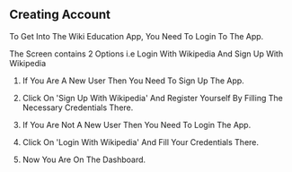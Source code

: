 ## Creating Account

To Get Into The Wiki Education App, You Need To Login To The App.

The Screen contains 2 Options i.e Login With Wikipedia And Sign Up With Wikipedia

1. If You Are A New User Then You Need To Sign Up The App.

2. Click On 'Sign Up With Wikipedia' And Register Yourself By Filling The Necessary Credentials There.

3. If You Are Not A New User Then You Need To Login The App.

4. Click On 'Login With Wikipedia' And Fill Your Credentials There.

5. Now You Are On The Dashboard.

